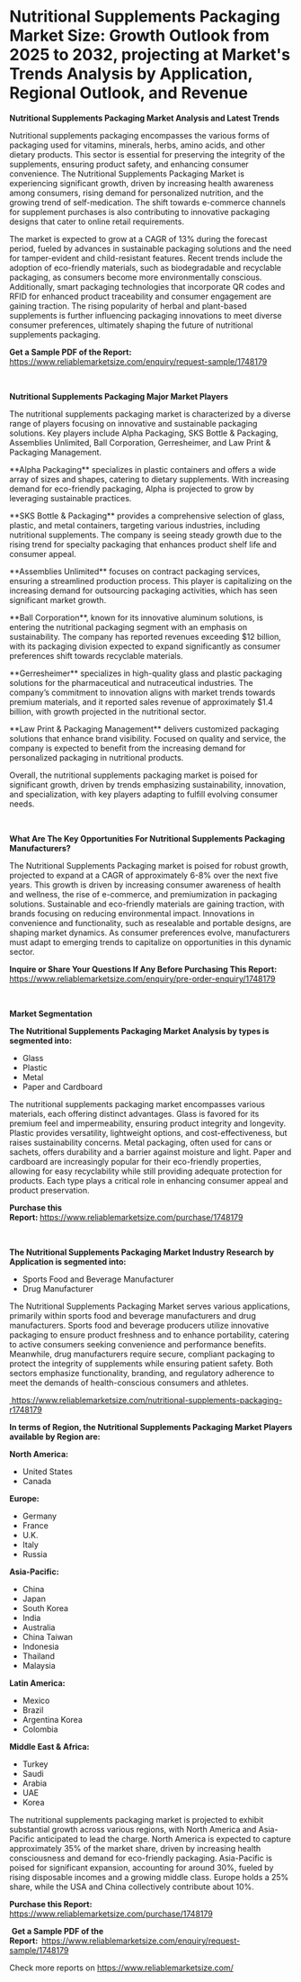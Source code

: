 <p><h1>Nutritional Supplements Packaging Market Size: Growth Outlook from 2025 to 2032, projecting at Market's Trends Analysis by Application, Regional Outlook, and Revenue</h1></p><p><strong>Nutritional Supplements Packaging Market Analysis and Latest Trends</strong></p>
<p><p>Nutritional supplements packaging encompasses the various forms of packaging used for vitamins, minerals, herbs, amino acids, and other dietary products. This sector is essential for preserving the integrity of the supplements, ensuring product safety, and enhancing consumer convenience. The Nutritional Supplements Packaging Market is experiencing significant growth, driven by increasing health awareness among consumers, rising demand for personalized nutrition, and the growing trend of self-medication. The shift towards e-commerce channels for supplement purchases is also contributing to innovative packaging designs that cater to online retail requirements.</p><p>The market is expected to grow at a CAGR of 13% during the forecast period, fueled by advances in sustainable packaging solutions and the need for tamper-evident and child-resistant features. Recent trends include the adoption of eco-friendly materials, such as biodegradable and recyclable packaging, as consumers become more environmentally conscious. Additionally, smart packaging technologies that incorporate QR codes and RFID for enhanced product traceability and consumer engagement are gaining traction. The rising popularity of herbal and plant-based supplements is further influencing packaging innovations to meet diverse consumer preferences, ultimately shaping the future of nutritional supplements packaging.</p></p>
<p><strong>Get a Sample PDF of the Report:&nbsp;</strong> <a href="https://www.reliablemarketsize.com/enquiry/request-sample/1748179?utm_campaign=3169&utm_medium=2&utm_source=Github&utm_content=ia&utm_term=01042025&utm_id=nutritional-supplements-packaging">https://www.reliablemarketsize.com/enquiry/request-sample/1748179</a></p>
<p>&nbsp;</p>
<p><strong>Nutritional Supplements Packaging Major Market Players</strong></p>
<p><p>The nutritional supplements packaging market is characterized by a diverse range of players focusing on innovative and sustainable packaging solutions. Key players include Alpha Packaging, SKS Bottle & Packaging, Assemblies Unlimited, Ball Corporation, Gerresheimer, and Law Print & Packaging Management.</p><p>**Alpha Packaging** specializes in plastic containers and offers a wide array of sizes and shapes, catering to dietary supplements. With increasing demand for eco-friendly packaging, Alpha is projected to grow by leveraging sustainable practices.</p><p>**SKS Bottle & Packaging** provides a comprehensive selection of glass, plastic, and metal containers, targeting various industries, including nutritional supplements. The company is seeing steady growth due to the rising trend for specialty packaging that enhances product shelf life and consumer appeal.</p><p>**Assemblies Unlimited** focuses on contract packaging services, ensuring a streamlined production process. This player is capitalizing on the increasing demand for outsourcing packaging activities, which has seen significant market growth.</p><p>**Ball Corporation**, known for its innovative aluminum solutions, is entering the nutritional packaging segment with an emphasis on sustainability. The company has reported revenues exceeding $12 billion, with its packaging division expected to expand significantly as consumer preferences shift towards recyclable materials.</p><p>**Gerresheimer** specializes in high-quality glass and plastic packaging solutions for the pharmaceutical and nutraceutical industries. The company’s commitment to innovation aligns with market trends towards premium materials, and it reported sales revenue of approximately $1.4 billion, with growth projected in the nutritional sector.</p><p>**Law Print & Packaging Management** delivers customized packaging solutions that enhance brand visibility. Focused on quality and service, the company is expected to benefit from the increasing demand for personalized packaging in nutritional products.</p><p>Overall, the nutritional supplements packaging market is poised for significant growth, driven by trends emphasizing sustainability, innovation, and specialization, with key players adapting to fulfill evolving consumer needs.</p></p>
<p>&nbsp;</p>
<p><strong>What Are The Key Opportunities For Nutritional Supplements Packaging Manufacturers?</strong></p>
<p><p>The Nutritional Supplements Packaging market is poised for robust growth, projected to expand at a CAGR of approximately 6-8% over the next five years. This growth is driven by increasing consumer awareness of health and wellness, the rise of e-commerce, and premiumization in packaging solutions. Sustainable and eco-friendly materials are gaining traction, with brands focusing on reducing environmental impact. Innovations in convenience and functionality, such as resealable and portable designs, are shaping market dynamics. As consumer preferences evolve, manufacturers must adapt to emerging trends to capitalize on opportunities in this dynamic sector.</p></p>
<p><strong>Inquire or Share Your Questions If Any Before Purchasing This Report:</strong> <a href="https://www.reliablemarketsize.com/enquiry/pre-order-enquiry/1748179?utm_campaign=3169&utm_medium=2&utm_source=Github&utm_content=ia&utm_term=01042025&utm_id=nutritional-supplements-packaging">https://www.reliablemarketsize.com/enquiry/pre-order-enquiry/1748179</a></p>
<p>&nbsp;</p>
<p><strong>Market Segmentation</strong></p>
<p><strong>The Nutritional Supplements Packaging Market Analysis by types is segmented into:</strong></p>
<p><ul><li>Glass</li><li>Plastic</li><li>Metal</li><li>Paper and Cardboard</li></ul></p>
<p><p>The nutritional supplements packaging market encompasses various materials, each offering distinct advantages. Glass is favored for its premium feel and impermeability, ensuring product integrity and longevity. Plastic provides versatility, lightweight options, and cost-effectiveness, but raises sustainability concerns. Metal packaging, often used for cans or sachets, offers durability and a barrier against moisture and light. Paper and cardboard are increasingly popular for their eco-friendly properties, allowing for easy recyclability while still providing adequate protection for products. Each type plays a critical role in enhancing consumer appeal and product preservation.</p></p>
<p><strong>Purchase this Report:&nbsp;</strong><a href="https://www.reliablemarketsize.com/purchase/1748179?utm_campaign=3169&utm_medium=2&utm_source=Github&utm_content=ia&utm_term=01042025&utm_id=nutritional-supplements-packaging">https://www.reliablemarketsize.com/purchase/1748179</a></p>
<p>&nbsp;</p>
<p><strong>The Nutritional Supplements Packaging Market Industry Research by Application is segmented into:</strong></p>
<p><ul><li>Sports Food and Beverage Manufacturer</li><li>Drug Manufacturer</li></ul></p>
<p><p>The Nutritional Supplements Packaging Market serves various applications, primarily within sports food and beverage manufacturers and drug manufacturers. Sports food and beverage producers utilize innovative packaging to ensure product freshness and to enhance portability, catering to active consumers seeking convenience and performance benefits. Meanwhile, drug manufacturers require secure, compliant packaging to protect the integrity of supplements while ensuring patient safety. Both sectors emphasize functionality, branding, and regulatory adherence to meet the demands of health-conscious consumers and athletes.</p></p>
<p><a href="https://www.reliablemarketsize.com/nutritional-supplements-packaging-r1748179?utm_campaign=3169&utm_medium=2&utm_source=Github&utm_content=ia&utm_term=01042025&utm_id=nutritional-supplements-packaging">&nbsp;https://www.reliablemarketsize.com/nutritional-supplements-packaging-r1748179</a></p>
<p><strong>In terms of Region, the Nutritional Supplements Packaging Market Players available by Region are:</strong></p>
<p>
    <p> <strong> North America: </strong>
        <ul>
            <li>United States</li>
            <li>Canada</li>
        </ul>
        </p> 
    <p> <strong> Europe: </strong>
        <ul>
            <li>Germany</li>
            <li>France</li>
            <li>U.K.</li>
            <li>Italy</li>
            <li>Russia</li>
        </ul>
        </p> 
    <p> <strong> Asia-Pacific: </strong>
        <ul>
            <li>China</li>
            <li>Japan</li>
            <li>South Korea</li>
            <li>India</li>
            <li>Australia</li>
            <li>China Taiwan</li>
            <li>Indonesia</li>
            <li>Thailand</li>
            <li>Malaysia</li>
        </ul>
        </p> 
    <p> <strong> Latin America: </strong>
        <ul>
            <li>Mexico</li>
            <li>Brazil</li>
            <li>Argentina Korea</li>
            <li>Colombia</li>
        </ul>
        </p> 
    <p> <strong> Middle East & Africa: </strong>
        <ul>
            <li>Turkey</li>
            <li>Saudi</li>
            <li>Arabia</li>
            <li>UAE</li>
            <li>Korea</li>
        </ul>
    </p>
    </p>
<p><p>The nutritional supplements packaging market is projected to exhibit substantial growth across various regions, with North America and Asia-Pacific anticipated to lead the charge. North America is expected to capture approximately 35% of the market share, driven by increasing health consciousness and demand for eco-friendly packaging. Asia-Pacific is poised for significant expansion, accounting for around 30%, fueled by rising disposable incomes and a growing middle class. Europe holds a 25% share, while the USA and China collectively contribute about 10%.</p></p>
<p><strong>Purchase this Report: </strong><a href="https://www.reliablemarketsize.com/purchase/1748179?utm_campaign=3169&utm_medium=2&utm_source=Github&utm_content=ia&utm_term=01042025&utm_id=nutritional-supplements-packaging">https://www.reliablemarketsize.com/purchase/1748179</a></p>
<p>&nbsp;<strong>Get a Sample PDF of the Report:&nbsp;&nbsp;</strong><a href="https://www.reliablemarketsize.com/enquiry/request-sample/1748179?utm_campaign=3169&utm_medium=2&utm_source=Github&utm_content=ia&utm_term=01042025&utm_id=nutritional-supplements-packaging">https://www.reliablemarketsize.com/enquiry/request-sample/1748179</a></p>
<p><strong></strong></p>
<p>Check more reports on <a href="https://www.reliablemarketsize.com/?utm_campaign=3169&utm_medium=2&utm_source=Github&utm_content=ia&utm_term=01042025&utm_id=nutritional-supplements-packaging">https://www.reliablemarketsize.com/</a></p>